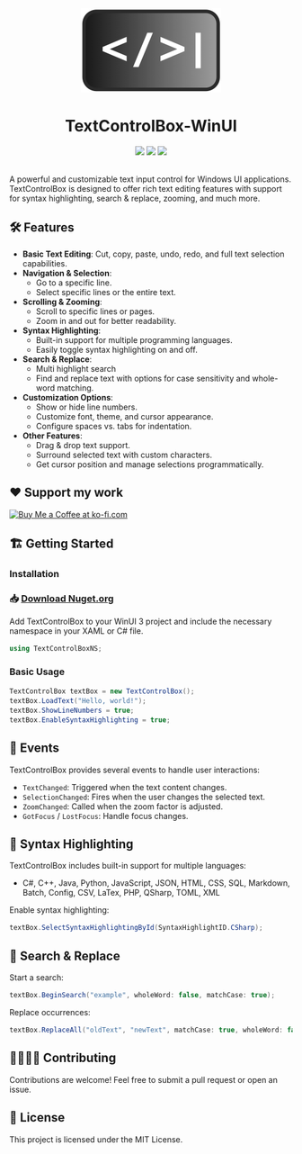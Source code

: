 <div align="center">
<img src="images/Icon1.png" height="150px" width="auto">
<h1>TextControlBox-WinUI</h1>
</div>

<div align="center">
<img src="https://img.shields.io/github/issues/FrozenAssassine/TextControlBox-WinUI.svg?style=flat">
<img src="https://img.shields.io/github/stars/FrozenAssassine/TextControlBox-WinUI.svg?style=flat">
<img src="https://img.shields.io/github/repo-size/FrozenAssassine/TextControlBox-WinUI?style=flat">

</div>

<br/>

A powerful and customizable text input control for Windows UI applications. TextControlBox is designed to offer rich text editing features with support for syntax highlighting, search & replace, zooming, and much more.

## 🛠️ Features

- **Basic Text Editing**: Cut, copy, paste, undo, redo, and full text selection capabilities.
- **Navigation & Selection**:
  - Go to a specific line.
  - Select specific lines or the entire text.
- **Scrolling & Zooming**:
  - Scroll to specific lines or pages.
  - Zoom in and out for better readability.
- **Syntax Highlighting**:
  - Built-in support for multiple programming languages.
  - Easily toggle syntax highlighting on and off.
- **Search & Replace**:
  - Multi highlight search
  - Find and replace text with options for case sensitivity and whole-word matching.
- **Customization Options**:
  - Show or hide line numbers.
  - Customize font, theme, and cursor appearance.
  - Configure spaces vs. tabs for indentation.
- **Other Features**:
  - Drag & drop text support.
  - Surround selected text with custom characters.
  - Get cursor position and manage selections programmatically.

## ❤️ Support my work  
<a href='https://ko-fi.com/K3K819KSLG' target='_blank'>  
    <img height='36' style='border:0px;height:36px;' src='https://storage.ko-fi.com/cdn/kofi6.png?v=6' border='0' alt='Buy Me a Coffee at ko-fi.com' />
</a>


## 🏗️ Getting Started

### Installation
### 📥 [Download Nuget.org](https://www.nuget.org/packages/TextControlBox.WinUI.JuliusKirsch/1.1.0-alpha)

Add TextControlBox to your WinUI 3 project and include the necessary namespace in your XAML or C# file.

```csharp
using TextControlBoxNS;
```

### Basic Usage

```csharp
TextControlBox textBox = new TextControlBox();
textBox.LoadText("Hello, world!");
textBox.ShowLineNumbers = true;
textBox.EnableSyntaxHighlighting = true;
```

## 🚀 Events

TextControlBox provides several events to handle user interactions:

- `TextChanged`: Triggered when the text content changes.
- `SelectionChanged`: Fires when the user changes the selected text.
- `ZoomChanged`: Called when the zoom factor is adjusted.
- `GotFocus` / `LostFocus`: Handle focus changes.

## 🎨 Syntax Highlighting

TextControlBox includes built-in support for multiple languages:

- C#, C++, Java, Python, JavaScript, JSON, HTML, CSS, SQL, Markdown, Batch, Config, CSV, LaTex, PHP, QSharp, TOML, XML

Enable syntax highlighting:

```csharp
textBox.SelectSyntaxHighlightingById(SyntaxHighlightID.CSharp);
```

## 🔎 Search & Replace

Start a search:

```csharp
textBox.BeginSearch("example", wholeWord: false, matchCase: true);
```

Replace occurrences:

```csharp
textBox.ReplaceAll("oldText", "newText", matchCase: true, wholeWord: false);
```

## 👨‍👩‍👧‍👦 Contributing

Contributions are welcome! Feel free to submit a pull request or open an issue.

## 🧾 License

This project is licensed under the MIT License.
